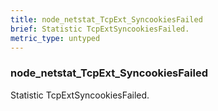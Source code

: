 ```yaml
---
title: node_netstat_TcpExt_SyncookiesFailed
brief: Statistic TcpExtSyncookiesFailed.
metric_type: untyped
---
```

### node_netstat_TcpExt_SyncookiesFailed

Statistic TcpExtSyncookiesFailed.